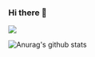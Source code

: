 ### Hi there 👋

<!--
**wenfeihuazha/wenfeihuazha** is a ✨ _special_ ✨ repository because its `README.md` (this file) appears on your GitHub profile.

Here are some ideas to get you started:

- 🔭 I’m currently working on ...
- 🌱 I’m currently learning ...
- 👯 I’m looking to collaborate on ...
- 🤔 I’m looking for help with ...
- 💬 Ask me about ...
- 📫 How to reach me: ...
- 😄 Pronouns: ...
- ⚡ Fun fact: ...
-->


![](http://antzuhl.cn:4000/get/@antzuhl.readme)

![Anurag's github stats](https://github-readme-stats.vercel.app/api?username=wenfeihuazha)
